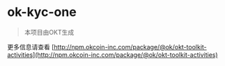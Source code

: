 #  ok-kyc-one

> 本项目由OKT生成

更多信息请查看 [http://npm.okcoin-inc.com/package/@ok/okt-toolkit-activities](http://npm.okcoin-inc.com/package/@ok/okt-toolkit-activities)
